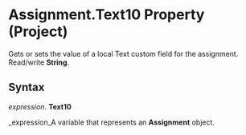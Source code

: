 
# Assignment.Text10 Property (Project)

Gets or sets the value of a local Text custom field for the assignment. Read/write  **String**.


## Syntax

 _expression_. **Text10**

 _expression_A variable that represents an  **Assignment** object.

